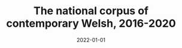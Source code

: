 ---
title: "The national corpus of contemporary Welsh, 2016-2020"
collection: publications
permalink: /publication/2022-01-01-knight2022national
date: 2022-01-01
venue: 'None'
citation: 'Knight, D, Morris, S, Fitzpatrick, T, Rayson, P, Spasi{\&apos;C}, I, Thomas, E, Lovell, A, Morris, J, Evas, J, Stonelake, M, Others (2022), The national corpus of contemporary Welsh, 2016-2020'
---